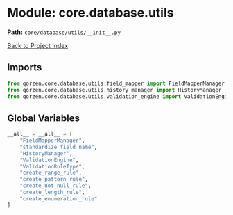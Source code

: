 # Module: core.database.utils

**Path:** `core/database/utils/__init__.py`

[Back to Project Index](../../../../index.md)

## Imports
```python
from qorzen.core.database.utils.field_mapper import FieldMapperManager, standardize_field_name
from qorzen.core.database.utils.history_manager import HistoryManager
from qorzen.core.database.utils.validation_engine import ValidationEngine, ValidationRuleType, create_range_rule, create_pattern_rule, create_not_null_rule, create_length_rule, create_enumeration_rule
```

## Global Variables
```python
__all__ = __all__ = [
    "FieldMapperManager",
    "standardize_field_name",
    "HistoryManager",
    "ValidationEngine",
    "ValidationRuleType",
    "create_range_rule",
    "create_pattern_rule",
    "create_not_null_rule",
    "create_length_rule",
    "create_enumeration_rule"
]
```
